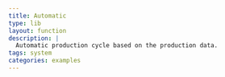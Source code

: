 ```yaml
---
title: Automatic
type: lib
layout: function
description: |
  Automatic production cycle based on the production data.
tags: system
categories: examples
---
```

